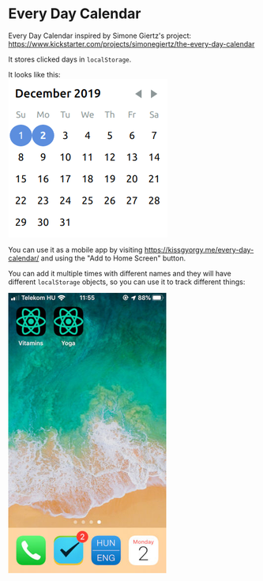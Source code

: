 # Every Day Calendar

Every Day Calendar inspired by Simone Giertz's project: https://www.kickstarter.com/projects/simonegiertz/the-every-day-calendar

It stores clicked days in `localStorage`.

It looks like this:  
![Screenshot](screenshot.png)

You can use it as a mobile app by visiting
https://kissgyorgy.me/every-day-calendar/ and using the "Add to Home Screen" button.

You can add it multiple times with different names and they will have different
`localStorage` objects, so you can use it to track different things:

![Mobile screenshot](mobile-screenshot.jpg)

